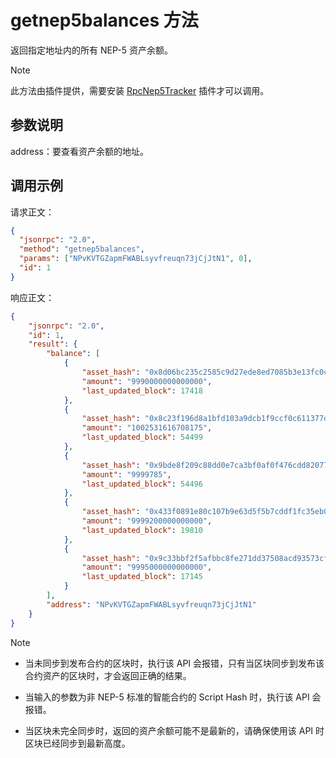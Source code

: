 # getnep5balances 方法

返回指定地址内的所有 NEP-5 资产余额。

> [!Note]
>
> 此方法由插件提供，需要安装 [RpcNep5Tracker](https://github.com/neo-project/neo-plugins/releases) 插件才可以调用。

## 参数说明

address：要查看资产余额的地址。

## 调用示例

请求正文：

```json
{
  "jsonrpc": "2.0",
  "method": "getnep5balances",
  "params": ["NPvKVTGZapmFWABLsyvfreuqn73jCjJtN1", 0],
  "id": 1
}
```

响应正文：

```json
{
    "jsonrpc": "2.0",
    "id": 1,
    "result": {
        "balance": [
            {
                "asset_hash": "0x8d06bc235c2585c9d27ede8ed7085b3e13fc0c36",
                "amount": "9990000000000000",
                "last_updated_block": 17418
            },
            {
                "asset_hash": "0x8c23f196d8a1bfd103a9dcb1f9ccf0c611377d3b",
                "amount": "1002531616708175",
                "last_updated_block": 54499
            },
            {
                "asset_hash": "0x9bde8f209c88dd0e7ca3bf0af0f476cdd8207789",
                "amount": "9999785",
                "last_updated_block": 54496
            },
            {
                "asset_hash": "0x433f0891e80c107b9e63d5f5b7cddf1fc35eb0b9",
                "amount": "9999200000000000",
                "last_updated_block": 19810
            },
            {
                "asset_hash": "0x9c33bbf2f5afbbc8fe271dd37508acd93573cffc",
                "amount": "9995000000000000",
                "last_updated_block": 17145
            }
        ],
        "address": "NPvKVTGZapmFWABLsyvfreuqn73jCjJtN1"
    }
}
```



> [!Note]
> 
>- 当未同步到发布合约的区块时，执行该 API 会报错，只有当区块同步到发布该合约资产的区块时，才会返回正确的结果。
> - 当输入的参数为非 NEP-5 标准的智能合约的 Script Hash 时，执行该 API 会报错。
>
> - 当区块未完全同步时，返回的资产余额可能不是最新的，请确保使用该 API 时区块已经同步到最新高度。

